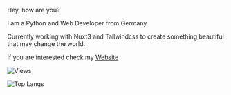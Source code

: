 Hey, how are you?

I am a Python and Web Developer from Germany.

Currently working with Nuxt3 and Tailwindcss to create something beautiful that may change the world.

If you are interested check my [Website](https://janikrabenstein.de)

![Views](https://komarev.com/ghpvc/?username=theravenstone&style=for-the-badge)

![Top Langs](https://github-readme-stats.vercel.app/api/top-langs/?username=theravenstone&layout=compact)
